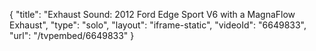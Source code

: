 {
    "title": "Exhaust Sound: 2012 Ford Edge Sport V6 with a MagnaFlow Exhaust",
    "type": "solo",
    "layout": "iframe-static",
    "videoId": "6649833",
    "url": "\/tvpembed\/6649833"
}